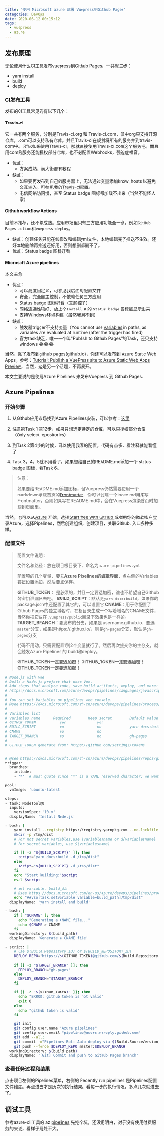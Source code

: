 ```yaml
---
title: '使用 Microsoft azure 部署 Vuepress到Github Pages'
categories: DevOps
date: 2020-06-12 00:15:12
tags: 
  - vuepress
  - azure
---
```

## 发布原理
无论使用什么CI工具发布vuepress到Github Pages，一共就三步：
* yarn install
* build
* deploy

### CI发布工具

发布的CI工具常见的有以下几个：

#### Travis-ci

它一共有两个服务，分别是Travis-ci.org 和 Travis-ci.com，其中org只支持开源仓库，.com可以支持私有仓库。并且Travis-ci在规划将所有的服务并到travis-com中。 所以如果使用Travis-ci，那就直接使用Travis-ci.com这个服务吧。而且用com的服务还能授权部分仓库，也不必配置Webhooks，强迫症福音。

* 优点：
  * 方案成熟，满大街都有教程
* 缺点：
  * 如果要再发布到自己的服务器上，无法通过变量添加know_hosts 以避免交互输入，可参见我的[Travis-ci配置](https://github.com/wkii/wkii.github.io/blob/develop/.travis.yml)。
  * 电信网络访问慢，甚至 Status badge 图标都加载不出来（当然不能怪人家）

#### Github workflow Actions

目前不推荐，还不够成熟。应用市场里只有三方应用功能全一点，例如`GitHub Pages action`和`vuepress-deploy`。

* 缺点：创建任务只能在线修改和编辑yml文件，本地编辑完了推送不生效。还好本地删除再推送还好用，否则想删都删不了。
* 优点：Status badge 图标好看

#### Microsoft Azure pipelines

本文主角

* 优点：
  * 可以高度自定义，可参见我后面的配置文件
  * 安全，完全自主控制，不依赖任何三方应用
  * Status badge 图标好看（又颜控了）
  * 网络连通性较好，放上个`Install B` 的 `Status badge` 图标能显示出来
  * 支持Windows环境构建（虽然我用不到）
* 缺点：
  * 触发器trigger不支持变量（You cannot use [variables](https://docs.microsoft.com/zh-cn/azure/devops/pipelines/process/variables?view=azure-devops) in paths, as variables are evaluated at runtime (after the trigger has fired).
  * 官方task缺乏，唯一一个叫"Publish to Github Pages"的Task，还只支持windows 😂😂😂

当然，除了发布到github pages(github.io)，你还可以发布到 Azure Static Web Apps。参考：[Tutorial: Publish a VuePress site to Azure Static Web Apps Preview](https://docs.microsoft.com/en-us/azure/static-web-apps/publish-vuepress)，当然，这是另一个话题，不再展开。

本文主要说的是使用Azure Pipelines 来发布Vuepress 到 Github Pages.

## Azure Pipelines

### 开始步骤

1. 从Github应用市场找到Azure Pipelines安装，可以参考：[这里](https://www.azuredevopslabs.com/labs/azuredevops/github-integration/)

2. 注意第Task 1 第12步，如果只想选定特定的仓库，可以只授权部分仓库（Only select repositories）

3. 到Task 2第4步的时候，可以使用我写的配置，代码有点多，看注释就能看懂了

4. Task 3，4，5就不用看了。如果想给自己的README.md添加一个 status badge 图标，看Task 6。

> 注意：
>
> 如果要给README.md添加图标，但Vuepress仍然需要使用一个markdown承载首页的[Frontmatter](https://vuepress.vuejs.org/zh/guide/frontmatter.html)，你可以创建一个index.md用来写Frontmatter，否则如果写在README.md中，会在Vuepress渲染首页时加载到页面里。

当然，也可以从[Azure](https://azure.microsoft.com/en-us/services/devops/?nav=min) 开始，选择[Start free with GitHub ](https://go.microsoft.com/fwlink/?LinkId=2014676&provider=github.com) 或者用你的微软帐户登录Azure，选择Pipelines，然后创建组织，创建项目，关联Github. 入口多种多样。

### 配置文件

> 配置文件说明：
>
> 文件名和路径：放在项目根目录下，命名为`azure-pipelines.yml`
>
> 配置项的几个变量，要去**Azure Pipelines的编辑界面**，点右侧的Variables铵钮设置添加，然后要点保存。
>
> **GITHUB_TOKEN**： 是必须的，并且一定要选加密，谁也不希望自己Github的密钥泄漏出去吧。
> **BUILD_SCRIPT**：默认是`yarn docs:build`，如果你的package.json中还配置了其它的，可以设置它
> **CNAME**：用于你配置了Github Pages的独立域名时，在根目录生成一个写着域名的CNAME文件，当然你把它放在`.vuepress/public`目录下效果也是一样的。
> **TARGET_BRANCH**：要发布的分支，如果是 username.github.io，要选`master`分支，如果是https://<USERNAME>.github.io/<REPO>，则是`gh-pages`分支，默认是`gh-pages`分支
>
> 代码不用动，只需要配置1到2个变量就行了。然后再次提交你的主分支，就会触发Azure Pipelines 的 build和deploy。
>
> **GITHUB_TOKEN一定要选加密！**
> **GITHUB_TOKEN一定要选加密！**
> **GITHUB_TOKEN一定要选加密！**

```bash
# Node.js with Vue
# Build a Node.js project that uses Vue.
# Add steps that analyze code, save build artifacts, deploy, and more:
# https://docs.microsoft.com/azure/devops/pipelines/languages/javascript
#
# You can set Variables on pipelines web console.
# @see https://docs.microsoft.com/zh-cn/azure/devops/pipelines/process/variables?view=azure-devops&tabs=yaml%2Cbatch#secret-variables
#
# Variables list:
# variables name      Required        Keep secret        Default value         Example
# GITHUB_TOKEN           yes              yes
# BUILD_SCRIPT           no               no             yarn docs:build
# CNAME                  no               no                                   www.youdomain.com
# TARGET_BRANCH          no               no             gh-pages              master
#
# GITHUB_TOKEN generate from: https://github.com/settings/tokens


# @see https://docs.microsoft.com/zh-cn/azure/devops/pipelines/repos/github?view=azure-devops&tabs=yaml#ci-triggers
trigger:
  branches:
    include:
    - '*'  # must quote since "*" is a YAML reserved character; we want a string, you can use: {master} or {your branch name}

pool:
  vmImage: 'ubuntu-latest'

steps:
- task: NodeTool@0
  inputs:
    versionSpec: '10.x'
  displayName: 'Install Node.js'

- bash: |
    yarn install --registry https://registry.yarnpkg.com --no-lockfile
    mkdir -p /tmp/dist
    # For not secret variables,use $variablesname or ${variablesname}
    # For secret variables, use $(variablesname)

    if [[ -z "${BUILD_SCRIPT}" ]]; then
      script="yarn docs:build -d /tmp/dist"
    else
      script="${BUILD_SCRIPT} -d /tmp/dist"
    fi
    echo "Start building:"$script
    eval $script

    # set variable: build_dir 
    # @see https://docs.microsoft.com/en-us/azure/devops/pipelines/process/variables?view=azure-devops
    echo "##vso[task.setvariable variable=build_path]/tmp/dist"
  displayName: 'yarn install and build'

- bash: |
    if [ "$CNAME" ]; then
      echo "Generating a CNAME file..."
      echo $CNAME > CNAME
    fi
  workingDirectory: $(build_path)
  displayName: 'Generate a CNAME file'

- script: |
    # use $(Build.Repository.ID) or ${BUILD_REPOSITORY_ID}
    DEPLOY_REPO="https://$(GITHUB_TOKEN)@github.com/$(Build.Repository.ID).git"
    
    if [[ -z "$TARGET_BRANCH" ]]; then
      DEPLOY_BRANCH="gh-pages"
    else
      DEPLOY_BRANCH="$TARGET_BRANCH"
    fi

    if [[ -z "$(GITHUB_TOKEN)" ]]; then
      echo "ERROR: github token is not valid"
      exit 0
    else
      echo "github token is valid"
    fi

    git init
    git config user.name "Azure pipelines"
    git config user.email "pipelines@users.noreply.github.com"
    git add --all;
    git commit -m"Pipelines-Bot: Auto deploy via $(Build.SourceVersion)";
    git push --force $DEPLOY_REPO master:$DEPLOY_BRANCH
  workingDirectory: $(build_path)
  displayName: '[Git] Commit and push to Github Pages branch'
```

### 查看任务过程和结果

点击项目左侧的Pipelines菜单，右侧的 Recently run pipelines 是Pipelines配置文件维度。再点进去才是历次的执行结果。看每一步的执行情况，多点几次就进去了。

## 调试工具
参考azure-cli工具的 az [pipelines](https://docs.microsoft.com/zh-cn/cli/azure/pipelines?view=azure-cli-latest) 先挖个坑，还没用明白，对于没有使用付费服务的来说，看样子用处不大。

